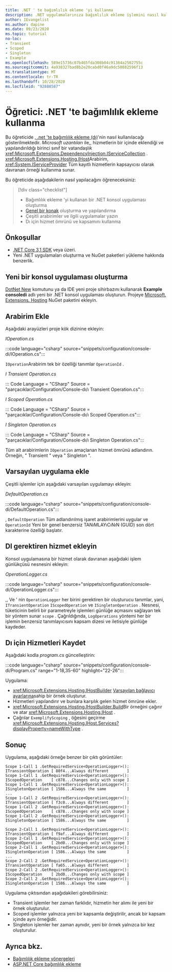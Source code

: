 ```yaml
---
title: .NET ' te bağımlılık ekleme 'yi kullanma
description: .NET uygulamalarınıza bağımlılık ekleme işlemini nasıl kullanacağınızı öğrenin.
author: IEvangelist
ms.author: dapine
ms.date: 09/23/2020
ms.topic: tutorial
no-loc:
- Transient
- Scoped
- Singleton
- Example
ms.openlocfilehash: 589e15736c07b465fda308b04c91384a2502755c
ms.sourcegitcommit: 4a938327bad8b2e20cabd0f46a9dc50882596f13
ms.translationtype: MT
ms.contentlocale: tr-TR
ms.lasthandoff: 10/28/2020
ms.locfileid: "92888587"
---
```

# <a name="tutorial-use-dependency-injection-in-net"></a>Öğretici: .NET 'te bağımlılık ekleme kullanma

Bu öğreticide [, .net 'te bağımlılık ekleme (dı)](dependency-injection.md)'nin nasıl kullanılacağı gösterilmektedir. *Microsoft uzantıları* ile,, hizmetlerin bir içinde eklendiği ve yapılandırıldığı birinci sınıf bir vatandaşlık <xref:Microsoft.Extensions.DependencyInjection.IServiceCollection> . <xref:Microsoft.Extensions.Hosting.IHost>Arabirim, <xref:System.IServiceProvider> Tüm kayıtlı hizmetlerin kapsayıcısı olarak davranan örneği kullanıma sunar.

Bu öğreticide aşağıdakilerin nasıl yapılacağını öğreneceksiniz:

> [!div class="checklist"]
>
> - Bağımlılık ekleme 'yi kullanan bir .NET konsol uygulaması oluşturma
> - [Genel bir konak](generic-host.md) oluşturma ve yapılandırma
> - Çeşitli arabirimler ve ilgili uygulamalar yazın
> - Dı için hizmet ömrünü ve kapsamını kullanma

## <a name="prerequisites"></a>Önkoşullar

- [.NET Core 3,1 SDK](https://dotnet.microsoft.com/download/dotnet-core) veya üzeri.
- Yeni .NET uygulamaları oluşturma ve NuGet paketleri yükleme hakkında benzerlik.

## <a name="create-a-new-console-application"></a>Yeni bir konsol uygulaması oluşturma

[DotNet New](../tools/dotnet-new.md) komutunu ya da IDE yeni proje sihirbazını kullanarak **Example consoledi** adlı yeni bir .NET konsol uygulaması oluşturun. Projeye [Microsoft. Extensions. Hosting](https://www.nuget.org/packages/Microsoft.Extensions.Hosting) NuGet paketini ekleyin.

## <a name="add-interfaces"></a>Arabirim Ekle

Aşağıdaki arayüzleri proje kök dizinine ekleyin:

*IOperation.cs*

:::code language="csharp" source="snippets/configuration/console-di/IOperation.cs":::

`IOperation`Arabirim tek bir özelliği tanımlar `OperationId` .

*I Transient Operation.cs*

::: Code Language = "CSharp" Source = "parçacıklar/Configuration/Console-dı/ı Transient Operation.cs":::

*I Scoped Operation.cs*

::: Code Language = "CSharp" Source = "parçacıklar/Configuration/Console-dı/ı Scoped Operation.cs":::

*I Singleton Operation.cs*

::: Code Language = "CSharp" Source = "parçacıklar/Configuration/Console-dı/ı Singleton Operation.cs":::

Tüm alt arabirimlerin `IOperation` amaçlanan hizmet ömrünü adlandırın. Örneğin, " Transient " veya " Singleton ".

## <a name="add-default-implementation"></a>Varsayılan uygulama ekle

Çeşitli işlemler için aşağıdaki varsayılan uygulamayı ekleyin:

*DefaultOperation.cs*

:::code language="csharp" source="snippets/configuration/console-di/DefaultOperation.cs":::

, `DefaultOperation` Tüm adlandırılmış işaret arabirimlerini uygular ve `OperationId` Yeni bir genel benzersiz TANıMLAYıCıNıN (GUID) son dört karakterine özelliği başlatır.

## <a name="add-service-that-requires-di"></a>DI gerektiren hizmet ekleyin

Konsol uygulamasına bir hizmet olarak davranan aşağıdaki işlem günlükçüsü nesnesini ekleyin:

*OperationLogger.cs*

:::code language="csharp" source="snippets/configuration/console-di/OperationLogger.cs":::

,, Ve ' nin `OperationLogger` her birini gerektiren bir oluşturucu tanımlar, yani, `ITransientOperation` `IScopedOperation` ve `ISingletonOperation` . Nesnesi, tüketicinin belirli bir parametreyle işlemleri günlüğe açmasını sağlayan tek bir yöntem sunar `scope` . Çağrıldığında, `LogOperations` yöntemi her bir işlemin benzersiz tanımlayıcısını kapsam dizesi ve iletisiyle günlüğe kaydeder.

## <a name="register-services-for-di"></a>Dı için Hizmetleri Kaydet

Aşağıdaki kodla *program.cs* güncelleştirin:

:::code language="csharp" source="snippets/configuration/console-di/Program.cs" range="1-18,35-60" highlight="22-26":::

Uygulama:

- <xref:Microsoft.Extensions.Hosting.IHostBuilder> [Varsayılan bağlayıcı ayarlarına](generic-host.md#default-builder-settings)sahip bir örnek oluşturur.
- Hizmetleri yapılandırır ve bunlara karşılık gelen hizmet ömrüne ekler.
- <xref:Microsoft.Extensions.Hosting.IHostBuilder.Build>Bir örneğini çağırır ve atar <xref:Microsoft.Extensions.Hosting.IHost> .
- Çağrılar `ExemplifyScoping` , öğesini geçirme <xref:Microsoft.Extensions.Hosting.IHost.Services?displayProperty=nameWithType> .

## <a name="conclusion"></a>Sonuç

Uygulama, aşağıdaki örneğe benzer bir çıktı görüntüler:

```console
Scope 1-Call 1 .GetRequiredService<OperationLogger>(): ITransientOperation [ 80f4...Always different        ]
Scope 1-Call 1 .GetRequiredService<OperationLogger>(): IScopedOperation    [ c878...Changes only with scope ]
Scope 1-Call 1 .GetRequiredService<OperationLogger>(): ISingletonOperation [ 1586...Always the same         ]
...
Scope 1-Call 2 .GetRequiredService<OperationLogger>(): ITransientOperation [ f3c0...Always different        ]
Scope 1-Call 2 .GetRequiredService<OperationLogger>(): IScopedOperation    [ c878...Changes only with scope ]
Scope 1-Call 2 .GetRequiredService<OperationLogger>(): ISingletonOperation [ 1586...Always the same         ]

Scope 2-Call 1 .GetRequiredService<OperationLogger>(): ITransientOperation [ f9af...Always different        ]
Scope 2-Call 1 .GetRequiredService<OperationLogger>(): IScopedOperation    [ 2bd0...Changes only with scope ]
Scope 2-Call 1 .GetRequiredService<OperationLogger>(): ISingletonOperation [ 1586...Always the same         ]
...
Scope 2-Call 2 .GetRequiredService<OperationLogger>(): ITransientOperation [ fa65...Always different        ]
Scope 2-Call 2 .GetRequiredService<OperationLogger>(): IScopedOperation    [ 2bd0...Changes only with scope ]
Scope 2-Call 2 .GetRequiredService<OperationLogger>(): ISingletonOperation [ 1586...Always the same         ]
```

Uygulama çıktısından aşağıdakileri görebilirsiniz:

- Transient işlemler her zaman farklıdır, hizmetin her alımı ile yeni bir örnek oluşturulur.
- Scoped işlemler yalnızca yeni bir kapsamla değiştirilir, ancak bir kapsam içinde aynı örneğidir.
- Singleton işlemler her zaman aynıdır, yeni bir örnek yalnızca bir kez oluşturulur.

## <a name="see-also"></a>Ayrıca bkz.

* [Bağımlılık ekleme yönergeleri](dependency-injection-guidelines.md)
* [ASP.NET Core bağımlılık ekleme](/aspnet/core/fundamentals/dependency-injection)
